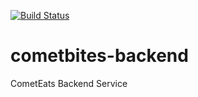 [![Build Status](https://travis-ci.com/ramkrishs/cometbites-backend.svg?token=v7q8s644vHxMYxY99anq&branch=master)](https://travis-ci.com/ramkrishs/cometbites-backend)
# cometbites-backend
CometEats Backend Service
